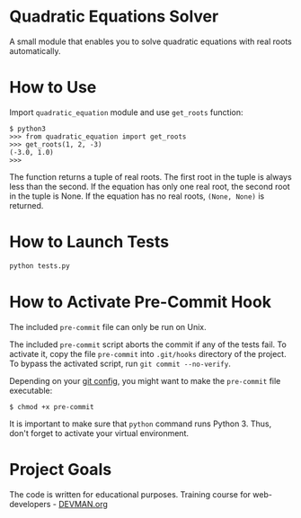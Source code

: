 # Quadratic Equations Solver

A small module that enables you to solve quadratic equations with real roots automatically.

# How to Use

Import `quadratic_equation` module and use `get_roots` function:
```
$ python3
>>> from quadratic_equation import get_roots
>>> get_roots(1, 2, -3)
(-3.0, 1.0)
>>>
```

The function returns a tuple of real roots. The first root in the tuple is always less than the second. If the equation has only one real root, the second root in the tuple is None. If the equation has no real roots, `(None, None)` is returned.

# How to Launch Tests

```bash
python tests.py
```

# How to Activate Pre-Commit Hook

The included `pre-commit` file can only be run on Unix.

The included `pre-commit` script aborts the commit if any of the tests fail. To activate it, copy the file `pre-commit` into `.git/hooks` directory of the project. To bypass the activated script, run `git commit --no-verify`.

Depending on your [git config](https://stackoverflow.com/questions/23667859/why-is-git-clone-changing-file-permissions), you might want to make the `pre-commit` file executable:
```
$ chmod +x pre-commit
```

It is important to make sure that `python` command runs Python 3. Thus, don't forget to activate your virtual environment.

# Project Goals

The code is written for educational purposes. Training course for web-developers - [DEVMAN.org](https://devman.org)
